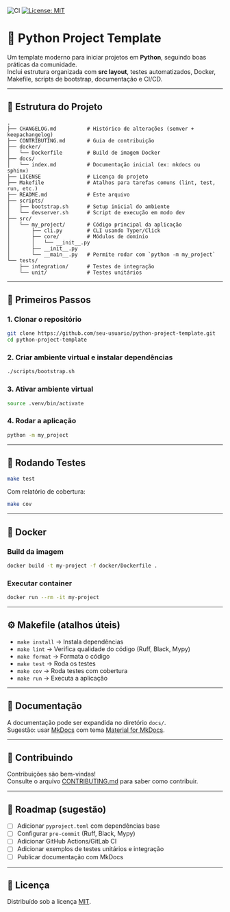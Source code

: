 ![CI](https://github.com/seu-usuario/python-project-template/actions/workflows/ci.yml/badge.svg)
[![License: MIT](https://img.shields.io/badge/License-MIT-yellow.svg)](LICENSE)


# 🐍 Python Project Template

Um template moderno para iniciar projetos em **Python**, seguindo boas práticas da comunidade.  
Inclui estrutura organizada com **src layout**, testes automatizados, Docker, Makefile, scripts de bootstrap, documentação e CI/CD.

---

## 📂 Estrutura do Projeto

```text
.
├── CHANGELOG.md          # Histórico de alterações (semver + keepachangelog)
├── CONTRIBUTING.md       # Guia de contribuição
├── docker/
│   └── Dockerfile        # Build de imagem Docker
├── docs/
│   └── index.md          # Documentação inicial (ex: mkdocs ou sphinx)
├── LICENSE               # Licença do projeto
├── Makefile              # Atalhos para tarefas comuns (lint, test, run, etc.)
├── README.md             # Este arquivo
├── scripts/
│   ├── bootstrap.sh      # Setup inicial do ambiente
│   └── devserver.sh      # Script de execução em modo dev
├── src/
│   └── my_project/       # Código principal da aplicação
│       ├── cli.py        # CLI usando Typer/Click
│       ├── core/         # Módulos de domínio
│       │   └── __init__.py
│       ├── __init__.py
│       └── __main__.py   # Permite rodar com `python -m my_project`
└── tests/
    ├── integration/      # Testes de integração
    └── unit/             # Testes unitários
```

---

## 🚀 Primeiros Passos

### 1. Clonar o repositório
```bash
git clone https://github.com/seu-usuario/python-project-template.git
cd python-project-template
```

### 2. Criar ambiente virtual e instalar dependências
```bash
./scripts/bootstrap.sh
```

### 3. Ativar ambiente virtual
```bash
source .venv/bin/activate
```

### 4. Rodar a aplicação
```bash
python -m my_project
```

---

## 🧪 Rodando Testes

```bash
make test
```

Com relatório de cobertura:
```bash
make cov
```

---

## 🐳 Docker

### Build da imagem
```bash
docker build -t my-project -f docker/Dockerfile .
```

### Executar container
```bash
docker run --rm -it my-project
```

---

## ⚙️ Makefile (atalhos úteis)

- `make install` → Instala dependências  
- `make lint` → Verifica qualidade do código (Ruff, Black, Mypy)  
- `make format` → Formata o código  
- `make test` → Roda os testes  
- `make cov` → Roda testes com cobertura  
- `make run` → Executa a aplicação  

---

## 📖 Documentação

A documentação pode ser expandida no diretório `docs/`.  
Sugestão: usar [MkDocs](https://www.mkdocs.org/) com tema [Material for MkDocs](https://squidfunk.github.io/mkdocs-material/).

---

## 🤝 Contribuindo

Contribuições são bem-vindas!  
Consulte o arquivo [CONTRIBUTING.md](CONTRIBUTING.md) para saber como contribuir.

---

## 📌 Roadmap (sugestão)

- [ ] Adicionar `pyproject.toml` com dependências base  
- [ ] Configurar `pre-commit` (Ruff, Black, Mypy)  
- [ ] Adicionar GitHub Actions/GitLab CI  
- [ ] Adicionar exemplos de testes unitários e integração  
- [ ] Publicar documentação com MkDocs  

---

## 📜 Licença

Distribuído sob a licença [MIT](LICENSE).